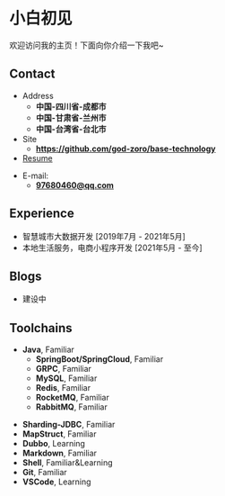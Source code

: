 # 小白初见

欢迎访问我的主页！下面向你介绍一下我吧\~

<!-- .slide -->

## Contact

- Address
  - **中国-四川省-成都市**
  - **中国-甘肃省-兰州市**
  - **中国-台湾省-台北市**
- Site
  - **<https://github.com/god-zoro/base-technology>**
- [Resume](https://github.com/god-zoro/base-technology)

<!-- .slide vertical=true -->

- E-mail:
  - **[97680460@qq.com](mailto:97680460@qq.com)**

<!-- .slide -->

<!-- ## Projects



<!-- - [HPL-AI](https://wu-kan.cn/2021/03/14/HPL-AI/)[![Star](https://img.shields.io/github/stars/wu-kan/HPL-AI.svg)](https://github.com/wu-kan/HPL-AI)[![Fork](https://img.shields.io/github/forks/wu-kan/HPL-AI.svg)](https://github.com/wu-kan/HPL-AI/fork)
  - An implementation of HPL-AI Mixed-Precision Benchmark based on hpl-2.3.
  - Graduation design for undergraduate thesis. -->



<!-- - [SYsU-lang](https://arcsysu.github.io/SYsU-lang/)[![Star](https://img.shields.io/github/stars/arcsysu/SYsU-lang.svg)](https://github.com/arcsysu/SYsU-lang)[![Fork](https://img.shields.io/github/forks/arcsysu/SYsU-lang.svg)](https://github.com/arcsysu/SYsU-lang/fork)
  - A mini, simple and modular compiler for SYsU (a tiny C language).
  - Based on flex, bison and LLVM. -->



<!-- - [jekyll-theme-WuK](https://jekyll-theme-WuK.wu-kan.cn/)[![Star](https://img.shields.io/github/stars/wu-kan/wu-kan.github.io.svg)](https://github.com/wu-kan/wu-kan.github.io)[![Fork](https://img.shields.io/github/forks/wu-kan/wu-kan.github.io.svg)](https://github.com/wu-kan/wu-kan.github.io/fork)
  - A static blog system with content-first, sliding sidebar theme.
  - Powered by Jekyll.

.slide -->

## Experience

- 智慧城市大数据开发 [2019年7月 - 2021年5月]
- 本地生活服务，电商小程序开发 [2021年5月 - 至今]

<!-- .slide -->

## Blogs

- 建设中

<!-- .slide vertical=true -->

<!-- - [基于 Jekyll 搭建个人博客](https://wu-kan.cn/2019/01/18/%E5%9F%BA%E4%BA%8EJekyll%E6%90%AD%E5%BB%BA%E4%B8%AA%E4%BA%BA%E5%8D%9A%E5%AE%A2/)
- [我的算法竞赛模板](https://wu-kan.cn/2019/02/04/%E6%88%91%E7%9A%84%E7%AE%97%E6%B3%95%E7%AB%9E%E8%B5%9B%E6%A8%A1%E6%9D%BF/)
- [这一年的一点感想](https://wu-kan.cn/2019/07/18/%E8%BF%99%E4%B8%80%E5%B9%B4%E7%9A%84%E4%B8%80%E7%82%B9%E6%84%9F%E6%83%B3/) -->

<!-- .slide -->

## Toolchains

<!-- .slide vertical=true -->

- **Java**, Familiar
  - **SpringBoot/SpringCloud**, Familiar
  - **GRPC**, Familiar
  - **MySQL**, Familiar
  - **Redis**, Familiar
  - **RocketMQ**, Familiar
  - **RabbitMQ**, Familiar

<!-- .slide vertical=true -->
  - **Sharding-JDBC**, Familiar
  - **MapStruct**, Familiar
  - **Dubbo**, Learning
  - **Markdown**, Familiar
  - **Shell**, Familiar&Learning
  - **Git**, Familiar
  - **VSCode**, Learning
